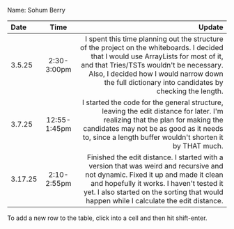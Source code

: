 Name: Sohum Berry

| Date    |     Time     |                                                                                                                                                                                                                                                                               Update |
|:--------|:------------:|-------------------------------------------------------------------------------------------------------------------------------------------------------------------------------------------------------------------------------------------------------------------------------------:|
| 3.5.25  | 2:30-3:00pm  | I spent this time planning out the structure of the project on the whiteboards. I decided that I would use ArrayLists for most of it, and that Tries/TSTs wouldn't be necessary. Also, I decided how I would narrow down the full dictionary into candidates by checking the length. |
| 3.7.25  | 12:55-1:45pm |                                                  I started the code for the general structure, leaving the edit distance for later. I'm realizing that the plan for making the candidates may not be as good as it needs to, since a length buffer wouldn't shorten it by THAT much. |
| 3.17.25 | 2:10-2:55pm  |               Finished the edit distance. I started with a version that was weird and recursive and not dynamic. Fixed it up and made it clean and hopefully it works. I haven't tested it yet. I also started on the sorting that would happen while I calculate the edit distance. |


To add a new row to the table, click into a cell and then hit shift-enter.